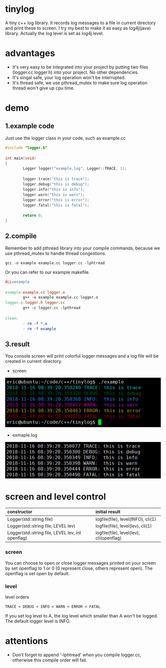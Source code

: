# tinylog
A tiny c++ log library. It records log messages to a file in current directory and print these to screen. I try my best to make it as easy
as log4j(java) library. Actually the log level is set as log4j level.

# advantages
- It's very easy to be integrated into your project by putting two files (logger.cc logger.h) into your project. No other dependencies.
- It's singal safe, your log operation won't be interrupted.
- It's thread safe, we use pthread_mutex to make sure log operation thread won't give up cpu time.

# demo
## 1.example code
Just use the logger class in your code, such as example.cc
```c++
#include "logger.h"

int main(void)
{
        Logger logger("example.log", Logger::TRACE, 1); 

        logger.trace("this is trace");
        logger.debug("this is debug");
        logger.info("this is info");
        logger.warn("this is warn");
        logger.error("this is error");
        logger.fatal("this is fatal");

        return 0;
}
```
## 2.compile
Remember to add pthread library into your compile commands, because we use pthread_mutex to handle thread congestions.
```
gcc -o example example.cc logger.cc -lphtread
```
Or you can refer to our example makefile.
```Makefile
ALL=example

example:example.cc logger.o
        g++ -o example example.cc logger.o
logger.o:logger.h logger.cc
        g++ -c logger.cc -lpthread

clean:
        - rm -f *.o
        - rm -f example

```
## 3.result
You console screen will print colorful logger messages and a log file will be created in current directory.

- screen
<div align=center><img src="https://github.com/WarEric/tinylog/raw/master/images/console.jpg"/></div>

- exmaple.log
<div align=center><img src="https://github.com/WarEric/tinylog/raw/master/images/example.jpg"/></div>

# screen and level control

|constructor|initial result|
|:----------|:-------|
|Logger(std::string file)|logfile(file),  level(INFO),  cli(1)|
|Logger(std::string file, LEVEL lev)|logfile(file),  level(lev),  cli(1)|
|Logger(std::string file, LEVEL lev, int openflag)|logfile(file),  level(lev),  cli(openflag)|

### screen
You can choose to open or close logger messages printed on your screen by set openflag to 1 or 0 (0 represent close, others represent open).
The openflag is set open by default.
### level
level orders
```
TRACE < DEBUG < INFO < WARN < ERROR < FATAL
```
If you set log level to A, the log level which smaller than A won't be logged. The default logger level is INFO. 
# attentions
- Don't forget to append '-lphtread' when you compile logger.cc, otherwise this compile order will fail.
